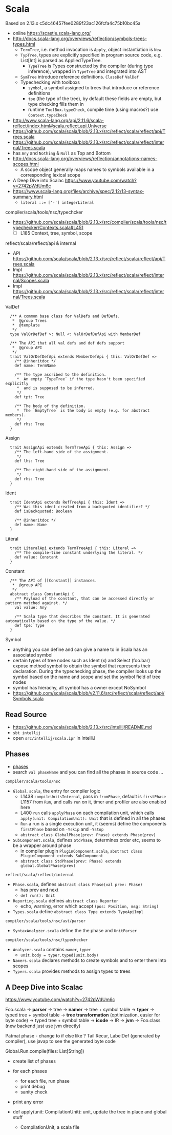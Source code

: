 # Scala

Based on 2.13.x c5dc46457fee0289f23ac126fcfa4c75b10bc45a

- online https://scastie.scala-lang.org/
- http://docs.scala-lang.org/overviews/reflection/symbols-trees-types.html
  - `TermTree`, i.e. method invocation is `Apply`, object instantiation is `New`
  - `TypTree`, types are explicitly specified in program source code, e.g. List[Int] is parsed as AppliedTypeTree.
    - `TypeTree` is Types constructed by the compiler (during type inference), wrapped in `TypeTree` and integrated into AST
  - `SymTree` introduce reference definitions. `ClassDef` `ValDef`
  - Typechecking with toolboxs
    - `symbol`, a symbol assigned to trees that introduce or reference definitions
    - `tpe` (the type of the tree), by default these fields are empty, but type checking fills them in
    - runtime `ToolBox.typeCheck`, compile time (using macros?) use `Context.typeCheck`
- http://www.scala-lang.org/api/2.11.6/scala-reflect/index.html#scala.reflect.api.Universe
- https://github.com/scala/scala/blob/2.13.x/src/reflect/scala/reflect/api/Trees.scala
- https://github.com/scala/scala/blob/2.13.x/src/reflect/scala/reflect/internal/Trees.scala
- has `Any` and `Nothing` & `Null` as Top and Bottom
- http://docs.scala-lang.org/overviews/reflection/annotations-names-scopes.html
  - A scope object generally maps names to symbols available in a corresponding lexical scope
- A Deep Dive into Scalac https://www.youtube.com/watch?v=2742pWdUm6c
- https://www.scala-lang.org/files/archive/spec/2.12/13-syntax-summary.html
  - `literal ::= ['-'] integerLiteral`

compiler/scala/tools/nsc/typechcker

- https://github.com/scala/scala/blob/2.13.x/src/compiler/scala/tools/nsc/typechecker/Contexts.scala#L451
  - [ ] L185 Context, tree, symbol, scope

reflect/scala/reflect/api & internal

- API https://github.com/scala/scala/blob/2.13.x/src/reflect/scala/reflect/api/Trees.scala
- Impl https://github.com/scala/scala/blob/2.13.x/src/reflect/scala/reflect/internal/Scopes.scala
- Impl https://github.com/scala/scala/blob/2.13.x/src/reflect/scala/reflect/internal/Trees.scala

ValDef

````
  /** A common base class for ValDefs and DefDefs.
   *  @group Trees
   *  @template
   */
  type ValOrDefDef >: Null <: ValOrDefDefApi with MemberDef

  /** The API that all val defs and def defs support
   *  @group API
   */
  trait ValOrDefDefApi extends MemberDefApi { this: ValOrDefDef =>
    /** @inheritdoc */
    def name: TermName

    /** The type ascribed to the definition.
     *  An empty `TypeTree` if the type hasn't been specified explicitly
     *  and is supposed to be inferred.
     */
    def tpt: Tree

    /** The body of the definition.
     *  The `EmptyTree` is the body is empty (e.g. for abstract members).
     */
    def rhs: Tree
  }
````

Assign

````
  trait AssignApi extends TermTreeApi { this: Assign =>
    /** The left-hand side of the assignment.
     */
    def lhs: Tree

    /** The right-hand side of the assignment.
     */
    def rhs: Tree
  }
````

Ident

````
  trait IdentApi extends RefTreeApi { this: Ident =>
    /** Was this ident created from a backquoted identifier? */
    def isBackquoted: Boolean

    /** @inheritdoc */
    def name: Name
  }

````

Literal

````
  trait LiteralApi extends TermTreeApi { this: Literal =>
    /** The compile-time constant underlying the literal. */
    def value: Constant
  }
````

Constant

````
  /** The API of [[Constant]] instances.
   *  @group API
   */
  abstract class ConstantApi {
    /** Payload of the constant, that can be accessed directly or pattern matched against. */
    val value: Any

    /** Scala type that describes the constant. It is generated automatically based on the type of the value. */
    def tpe: Type
  }
````

Symbol

- anything you can define and can give a name to in Scala has an associated symbol
- certain types of tree nodes such as Ident (x) and Select (foo.bar) expose method symbol to obtain the symbol that represents their declaration. During the typechecking phase, the compiler looks up the symbol based on the name and scope and set the symbol field of tree nodes
- symbol has hierachy, all symbol has a owner except NoSymbol
- https://github.com/scala/scala/blob/v2.11.6/src/reflect/scala/reflect/api/Symbols.scala

## Read Source

- https://github.com/scala/scala/blob/2.13.x/src/intellij/README.md
- `sbt intellij`
- open `src/intellij/scala.ipr` in IntelliJ

## Phases

- [phases](https://typelevel.org/scala/docs/phases.html)
- search `val phaseName` and you can find all the phases in source code ...

`compiler/scala/tools/nsc`

- `Global.scala`, the entry for compiler logic
  - L1438 `compileUnitsInternal`, pass in `fromPhase`, default is `firstPhase` L1157 from `Run`, and calls `run` on it, timer and profiler are also enabled here
  - L400 `run` calls `applyPhase` on each compilation unit, which calls `apply(unit: CompilationUnit): Unit` that is defined in all the phases
  - `Run` a run is a single execution unit, it (seems) define the components `firstPhase` based on `-Yskip` and `-Ystop`
  - `abstract class GlobalPhase(prev: Phase) extends Phase(prev)`
- `SubComponent.scala`, defines `StdPhase`, determines order etc, seems to be a wrapper around phase
  - in compiler plugin `PluginComponent.scala`, `abstract class PluginComponent extends SubComponent`
  - `abstract class StdPhase(prev: Phase) extends global.GlobalPhase(prev)`

`reflect/scala/reflect/internal`

- `Phase.scala`, defines `abstract class Phase(val prev: Phase)`
  - has prev and next
  - `def run(): Unit`
- `Reporting.scala` defines `abstract class Reporter`
  - echo, warning, error which accept `(pos: Position, msg: String)`
- `Types.scala` define `abstract class Type extends TypeApiImpl`

`compiler/scala/tools/nsc/ast/parser`

- `SyntaxAnalyzer.scala` define the the phase and `UnitParser`

`compiler/scala/tools/nsc/typechecker`

- `Analyzer.scala` contains `namer`, `typer`
  - `unit.body = typer.typed(unit.body)`
- `Namers.scala` declares methods to create symbols and to enter them into scopes
- `Typers.scala` provides methods to assign types to trees

## A Deep Dive into Scalac

https://www.youtube.com/watch?v=2742pWdUm6c

Foo.scala -> **parser** -> tree -> **namer** -> tree + symbol table -> **typer** -> typed tree + symbol table -> **tree transformation** (optimization, easier for byte code) -> typed tree + symbol table -> **icode** -> IR -> **jvm** -> Foo.class (new backend just use jvm directly)  

Patmat phase - change to if else like ?
Tail Recur, LabelDef (generated by compiler), use javap to see the generated byte code

Global.Run.compile(files: List[String])

- create list of phases
- for each phases
  - for each file, run phase
  - print debug
  - sanity check
- print any error

- def apply(unit: CompilationUnit): unit, update the tree in place and global stuff
  - CompilationUnit, a scala file
